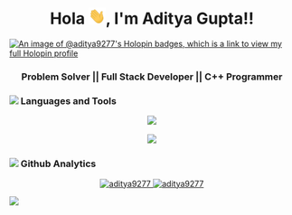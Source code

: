 <h1 align="center">Hola <img src="https://raw.githubusercontent.com/ABSphreak/ABSphreak/master/gifs/Hi.gif" width="30">, I'm Aditya Gupta!!</h1>

[![An image of @aditya9277's Holopin badges, which is a link to view my full Holopin profile](https://holopin.me/aditya9277)](https://holopin.io/@aditya9277)
<h3 align="center">Problem Solver || Full Stack Developer || C++ Programmer</h3>


<h3 align="left"><img src="https://media.giphy.com/media/WUlplcMpOCEmTGBtBW/giphy.gif" width="50"> Languages and Tools</h3>

<p align="center">
    <img src="https://skillicons.dev/icons?i=cpp,html,css,js,bootstrap,react,redux,nextjs,express,typescript,nodejs" />
  </a>
</p>
<p align="center">
    <img src="https://skillicons.dev/icons?i=github,mongodb,tailwind,postman,vercel,appwrite,git,powershell" />
  </a>
</p>

<h3><img src="https://media.giphy.com/media/iY8CRBdQXODJSCERIr/giphy.gif" width="30">&nbsp;Github Analytics</h3>
<p align="center">
<a href="https://github.com/aditya9277">
  <img height="180em"  src="https://github-readme-streak-stats.herokuapp.com/?user=aditya9277&theme=gruvbox&hide_border=false&include_all_commits=true&count_private=true" alt="aditya9277" />
  <img height="180em" src="https://github-readme-stats.vercel.app/api/top-langs/?username=aditya9277&layout=donut&theme=gruvbox&count_private=true" alt="aditya9277" />
</a>
</p>

[![](https://visitcount.itsvg.in/api?id=aditya9277&icon=4&color=6)](https://visitcount.itsvg.in)

